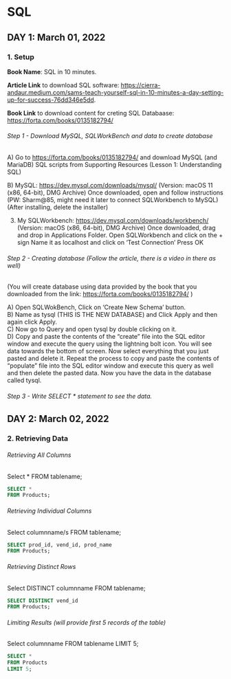 # SQL

## DAY 1: March 01, 2022

### 1. Setup
**Book Name**: SQL in 10 minutes. 

**Article Link** to download SQL software: https://cierra-andaur.medium.com/sams-teach-yourself-sql-in-10-minutes-a-day-setting-up-for-success-76dd346e5dd. 

**Book Link** to download content for creting SQL Databaase: https://forta.com/books/0135182794/ 

###### Step 1 - Download MySQL, SQLWorkBench and data to create database
A)	Go to https://forta.com/books/0135182794/ and download MySQL (and MariaDB) SQL scripts from Supporting Resources (Lesson 1: Understanding SQL)

B)	MySQL: https://dev.mysql.com/downloads/mysql/
(Version: macOS 11 (x86, 64-bit), DMG Archive)
Once downloaded, open and follow instructions (PW: Sharm@85, might need it later to connect SQLWorkbench to MySQL)
(After installing, delete the installer)


3)	My SQLWorkbench: https://dev.mysql.com/downloads/workbench/
(Version: macOS (x86, 64-bit), DMG Archive)
Once downloaded, drag and drop in Applications Folder.
Open SQLWorkbench and click on the + sign
Name it as localhost and click on ‘Test Connection’
Press OK


###### Step 2 - Creating database (Follow the article, there is a video in there as well)
(You will create database using data provided by the book that you downloaded from the link: https://forta.com/books/0135182794/ )

A) Open SQLWokBench, Click on ‘Create New Schema’ button.  
B) Name as tysql (THIS IS THE NEW DATABASE) and Click Apply and then again click Apply.  
C) Now go to Query and open tysql by double clicking on it.  
D) Copy and paste the contents of the “create” file into the SQL editor window and execute the query using the lightning bolt icon. You will see data towards the bottom of screen. Now select everything that you just pasted and delete it. Repeat the process to copy and paste the contents of “populate”  file into the SQL editor window and execute this query as well and then delete the pasted data. Now you have the data in the database called tysql.  



###### Step 3 - Write SELECT * statement to see the data.

## DAY 2: March 02, 2022

### 2. Retrieving Data

###### Retrieving All Columns

Select * 
FROM tablename;

```sql
SELECT *
FROM Products;
```


###### Retrieving Individual Columns
Select columnname/s 
FROM tablename;
```sql
SELECT prod_id, vend_id, prod_name
FROM Products;
```

###### Retrieving Distinct Rows
Select DISTINCT columnname 
FROM tablename;

```sql
SELECT DISTINCT vend_id
FROM Products;
```

###### Limiting Results (will provide first 5 records of the table)
Select columnname 
FROM tablename
LIMIT 5;

```sql
SELECT *
FROM Products
LIMIT 5;
```
